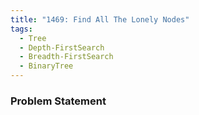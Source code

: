 ```yaml
---
title: "1469: Find All The Lonely Nodes"
tags:
  - Tree
  - Depth-FirstSearch
  - Breadth-FirstSearch
  - BinaryTree
---
```

### Problem Statement

